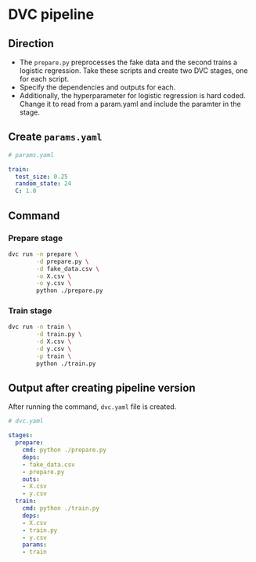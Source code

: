 # DVC pipeline


## Direction

- The `prepare.py` preprocesses the fake data and the second trains a logistic regression. Take these scripts and create two DVC stages, one for each script. 
- Specify the dependencies and outputs for each.
- Additionally, the hyperparameter for logistic regression is hard coded. Change it to read from a param.yaml and include the paramter in the stage.


## Create `params.yaml`

```yaml
# params.yaml

train:
  test_size: 0.25
  random_state: 24
  C: 1.0
```

## Command

### Prepare stage

```bash
dvc run -n prepare \
        -d prepare.py \
        -d fake_data.csv \
        -o X.csv \
        -o y.csv \
        python ./prepare.py
```

### Train stage

```bash
dvc run -n train \
        -d train.py \
        -d X.csv \
        -d y.csv \
        -p train \
        python ./train.py
```


## Output after creating pipeline version

After running the command, `dvc.yaml` file is created.

```yaml
# dvc.yaml

stages:
  prepare:
    cmd: python ./prepare.py
    deps:
    - fake_data.csv
    - prepare.py
    outs:
    - X.csv
    - y.csv
  train:
    cmd: python ./train.py
    deps:
    - X.csv
    - train.py
    - y.csv
    params:
    - train
```